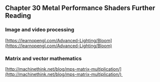 ## Chapter 30 Metal Performance Shaders Further Reading

 ### Image and video processing
 
[https://learnopengl.com/Advanced-Lighting/Bloom](https://learnopengl.com/Advanced-Lighting/Bloom)


### Matrix and vector mathematics

[http://machinethink.net/blog/mps-matrix-multiplication/](http://machinethink.net/blog/mps-matrix-multiplication/) 
